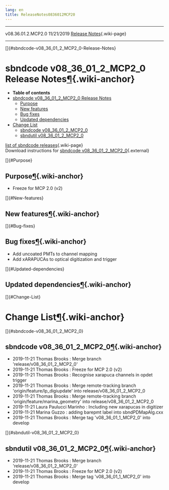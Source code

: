 ```yaml
---
lang: en
title: ReleaseNotes0836012MCP20
---
```


  -------------------- ------------ -- -- ------------------------------------------------------------
  v08.36.01.2.MCP2.0   11/21/2019         [Release Notes](ReleaseNotes0836012MCP20.html){.wiki-page}
  -------------------- ------------ -- -- ------------------------------------------------------------

[]{#sbndcode-v08_36_01_2_MCP2_0-Release-Notes}

sbndcode v08\_36\_01\_2\_MCP2\_0 Release Notes[¶](#sbndcode-v08_36_01_2_MCP2_0-Release-Notes){.wiki-anchor}
===========================================================================================================

-   **Table of contents**
-   [sbndcode v08\_36\_01\_2\_MCP2\_0 Release
    Notes](#sbndcode-v08_36_01_2_MCP2_0-Release-Notes)
    -   [Purpose](#Purpose)
    -   [New features](#New-features)
    -   [Bug fixes](#Bug-fixes)
    -   [Updated dependencies](#Updated-dependencies)
-   [Change List](#Change-List)
    -   [sbndcode v08\_36\_01\_2\_MCP2\_0](#sbndcode-v08_36_01_2_MCP2_0)
    -   [sbndutil v08\_36\_01\_2\_MCP2\_0](#sbndutil-v08_36_01_2_MCP2_0)

[list of sbndcode
releases](List_of_SBND_code_releases.html){.wiki-page}\
Download instructions for [sbndcode
v08\_36\_01\_2\_MCP2\_0](http://scisoft.fnal.gov/scisoft/bundles/sbnd/v08_36_01_2_MCP2_0/sbndcode-v08_36_01_2_MCP2_0.html){.external}

[]{#Purpose}

Purpose[¶](#Purpose){.wiki-anchor}
----------------------------------

-   Freeze for MCP 2.0 (v2)

[]{#New-features}

New features[¶](#New-features){.wiki-anchor}
--------------------------------------------

[]{#Bug-fixes}

Bug fixes[¶](#Bug-fixes){.wiki-anchor}
--------------------------------------

-   Add uncoated PMTs to channel mapping
-   Add xARAPUCAs to optical digitization and trigger

[]{#Updated-dependencies}

Updated dependencies[¶](#Updated-dependencies){.wiki-anchor}
------------------------------------------------------------

[]{#Change-List}

Change List[¶](#Change-List){.wiki-anchor}
==========================================

[]{#sbndcode-v08_36_01_2_MCP2_0}

sbndcode v08\_36\_01\_2\_MCP2\_0[¶](#sbndcode-v08_36_01_2_MCP2_0){.wiki-anchor}
-------------------------------------------------------------------------------

-   2019-11-21 Thomas Brooks : Merge branch
    \'release/v08\_36\_01\_2\_MCP2\_0\'
-   2019-11-21 Thomas Brooks : Freeze for MCP 2.0 (v2)
-   2019-11-21 Thomas Brooks : Recognise xarapuca channels in opdet
    trigger
-   2019-11-21 Thomas Brooks : Merge remote-tracking branch
    \'origin/feature/lp\_digiupdate\' into
    release/v08\_36\_01\_2\_MCP2\_0
-   2019-11-21 Thomas Brooks : Merge remote-tracking branch
    \'origin/feature/marina\_geometry\' into
    release/v08\_36\_01\_2\_MCP2\_0
-   2019-11-21 Laura Paulucci Marinho : Including new xarapucas in
    digitizer
-   2019-11-21 Marina Guzzo : adding barepmt label into sbndPDMapAlg.cxx
-   2019-11-21 Thomas Brooks : Merge tag \'v08\_36\_01\_1\_MCP2\_0\'
    into develop

[]{#sbndutil-v08_36_01_2_MCP2_0}

sbndutil v08\_36\_01\_2\_MCP2\_0[¶](#sbndutil-v08_36_01_2_MCP2_0){.wiki-anchor}
-------------------------------------------------------------------------------

-   2019-11-21 Thomas Brooks : Merge branch
    \'release/v08\_36\_01\_2\_MCP2\_0\'
-   2019-11-21 Thomas Brooks : Freeze for MCP 2.0 (v2)
-   2019-11-21 Thomas Brooks : Merge tag \'v08\_36\_01\_1\_MCP2\_0\'
    into develop
